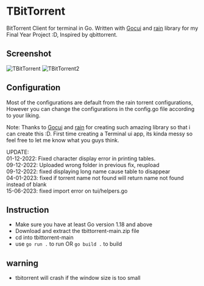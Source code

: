 # TBitTorrent

BitTorrent Client for terminal in Go. Written with [Gocui](https://github.com/jroimartin/gocui) and [rain](https://github.com/cenkalti/rain) library for my Final Year Project :D, Inspired by qbittorrent.


## Screenshot

![TBitTorrent](tbittorrent.PNG)
![TBitTorrent2](tbittorrent2.PNG)


## Configuration


Most of the configurations are default from the rain torrent configurations, However you can change the configurations in the config.go file according to your liking. 


Note:
Thanks to [Gocui](https://github.com/jroimartin/gocui) and [rain](https://github.com/cenkalti/rain) for creating such amazing library so that i can create this :D. First time creating a Terminal ui app, its kinda messy so feel free to let me know what you guys think.

UPDATE:<br />
01-12-2022: Fixed character display error in printing tables.<br />
09-12-2022: Uploaded wrong folder in previous fix, reupload<br />
09-12-2022: fixed displaying long name cause table to disappear<br />
04-01-2023: fixed if torrent name not found will return name not found instead of blank<br />
15-06-2023: fixed import error on tui/helpers.go<br />

## Instruction
- Make sure you have at least Go version 1.18 and above
- Download  and extract the tbittorrent-main.zip file
- cd into tbittorrent-main 
- use `go run .` to run OR `go build .` to build

## warning
- tbitorrent will crash if the window size is too small

